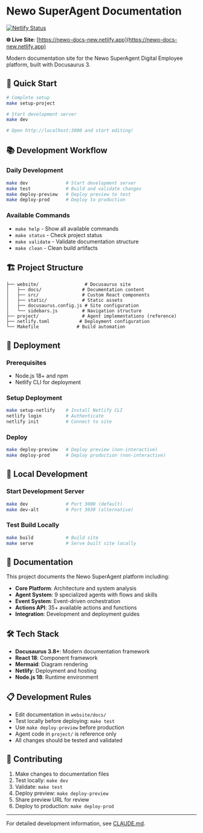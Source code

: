 # Newo SuperAgent Documentation

[![Netlify Status](https://api.netlify.com/api/v1/badges/0261a17b-0fd0-45c9-a486-a0547eed90cb/deploy-status)](https://app.netlify.com/sites/newo-docs-new/deploys)

**🌐 Live Site**: [https://newo-docs-new.netlify.app](https://newo-docs-new.netlify.app)

Modern documentation site for the Newo SuperAgent Digital Employee platform, built with Docusaurus 3.

## 🚀 Quick Start

```bash
# Complete setup
make setup-project

# Start development server
make dev

# Open http://localhost:3000 and start editing!
```

## 📚 Development Workflow

### Daily Development
```bash
make dev              # Start development server
make test             # Build and validate changes
make deploy-preview   # Deploy preview to test
make deploy-prod      # Deploy to production
```

### Available Commands
- `make help` - Show all available commands
- `make status` - Check project status
- `make validate` - Validate documentation structure
- `make clean` - Clean build artifacts

## 🏗️ Project Structure

```
├── website/                 # Docusaurus site
│   ├── docs/               # Documentation content
│   ├── src/                # Custom React components
│   ├── static/             # Static assets
│   ├── docusaurus.config.js # Site configuration
│   └── sidebars.js         # Navigation structure
├── project/                # Agent implementations (reference)
├── netlify.toml           # Deployment configuration
└── Makefile              # Build automation
```

## 🚀 Deployment

### Prerequisites
- Node.js 18+ and npm
- Netlify CLI for deployment

### Setup Deployment
```bash
make setup-netlify    # Install Netlify CLI
netlify login         # Authenticate
netlify init          # Connect to site
```

### Deploy
```bash
make deploy-preview   # Deploy preview (non-interactive)
make deploy-prod      # Deploy production (non-interactive)
```

## 🔧 Local Development

### Start Development Server
```bash
make dev              # Port 3000 (default)
make dev-alt          # Port 3030 (alternative)
```

### Test Build Locally
```bash
make build            # Build site
make serve            # Serve built site locally
```

## 📖 Documentation

This project documents the Newo SuperAgent platform including:
- **Core Platform**: Architecture and system analysis
- **Agent System**: 9 specialized agents with flows and skills
- **Event System**: Event-driven orchestration
- **Actions API**: 35+ available actions and functions
- **Integration**: Development and deployment guides

## 🛠️ Tech Stack

- **Docusaurus 3.8+**: Modern documentation framework
- **React 18**: Component framework
- **Mermaid**: Diagram rendering
- **Netlify**: Deployment and hosting
- **Node.js 18**: Runtime environment

## 📋 Development Rules

- Edit documentation in `website/docs/`
- Test locally before deploying: `make test`
- Use `make deploy-preview` before production
- Agent code in `project/` is reference only
- All changes should be tested and validated

## 🤝 Contributing

1. Make changes to documentation files
2. Test locally: `make dev`
3. Validate: `make test`
4. Deploy preview: `make deploy-preview`
5. Share preview URL for review
6. Deploy to production: `make deploy-prod`

---

For detailed development information, see [CLAUDE.md](./CLAUDE.md).